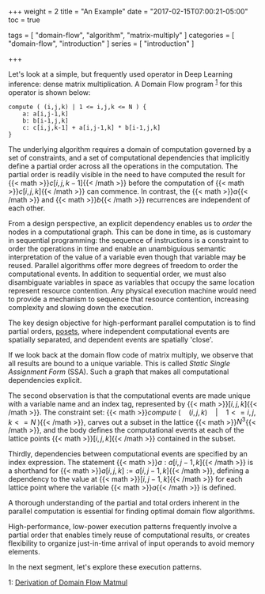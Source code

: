 +++
weight = 2
title = "An Example"
date = "2017-02-15T07:00:21-05:00"
toc = true

tags = [ "domain-flow", "algorithm", "matrix-multiply" ]
categories = [ "domain-flow", "introduction" ]
series = [ "introduction" ]

+++

Let's look at a simple, but frequently used operator in Deep Learning inference: 
dense matrix multiplication. 
A Domain Flow program <sup>[1](#derivation)</sup> for this operator is shown below:

```verbatim
compute ( (i,j,k) | 1 <= i,j,k <= N ) {
    a: a[i,j-1,k]
    b: b[i-1,j,k]
    c: c[i,j,k-1] + a[i,j-1,k] * b[i-1,j,k]
} 
```

The underlying algorithm requires a domain of computation governed by a set of constraints, and a set 
of computational dependencies that implicitly define a partial order across all the operations in the
computation. The partial order is readily visible in the need to have computed the result for 
{{< math >}}$c[i,j,k-1]${{< /math >}} before the computation
of {{< math >}}$c[i,j,k]${{< /math >}} can commence.
In contrast, the {{< math >}}$a${{< /math >}} and {{< math >}}$b${{< /math >}} recurrences are 
independent of each other.

From a design perspective, an explicit dependency enables us to _order_ the nodes in a computational graph. 
This can be done in time, as is customary in sequential programming: the sequence of
instructions is a constraint to order the operations in time and enable an unambiguious semantic 
interpretation of the value of a variable even though that variable may be reused.
Parallel algorithms offer more degrees of freedom to order the computational events. In addition to 
sequential order, we must also disambiguate variables in space as variables that occupy the 
same location represent resource contention. Any physical execution machine would need to provide a
mechanism to sequence that resource contention, increasing complexity and slowing down the execution.

The key design objective for high-performant parallel computation is to find
partial orders, [posets](https://en.wikipedia.org/wiki/Partially_ordered_set), 
where independent computational events are spatially separated, and dependent events are spatially 'close'. 

If we look back at the domain flow code of matrix multiply, we observe that all results
are bound to a unique variable. This is called *Static Single Assignment Form* (SSA). 
Such a graph that makes all computational dependencies explicit.

The second observation is that the computational events are made unique with a variable name and 
an index tag, represented by {{< math >}}$[i,j,k]${{< /math >}}. 
The constraint set: {{< math >}}$compute \; (\quad (i,j,k) \quad | \quad 1 <= i,j,k <= N \;)${{< /math >}}, 
carves out a subset in the lattice {{< math >}}$N^3${{< /math >}}, 
and the body defines the computational events at each of the lattice points 
{{< math >}}$[i,j,k]${{< /math >}} contained in the subset.

Thirdly, dependencies between computational events are specified by an index expression.
The statement {{< math >}}$a: a[i,j-1,k]${{< /math >}} is a shorthand for 
{{< math >}}$a[i,j,k] := a[i,j-1,k]${{< /math >}},
defining a dependency to the value at {{< math >}}$[i,j-1,k]${{< /math >}} for each lattice point 
where the variable {{< math >}}$a${{< /math >}} is defined.

A thorough understanding of the partial and total orders inherent in the
parallel computation is essential for finding optimal domain flow algorithms. 

High-performance, low-power execution patterns frequently involve a partial order that enables 
timely reuse of computational results, or creates flexibility to organize just-in-time arrival 
of input operands to avoid memory elements. 

In the next segment, let's explore these execution patterns.

<a name="derivation">1</a>: [Derivation of Domain Flow Matmul](https://stillwater-sc.github.io/domain-flow/introduction/derivation)</a>